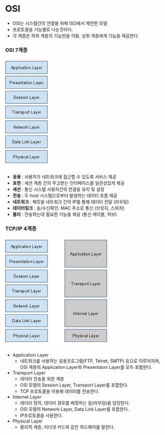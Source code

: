# OSI
- OSI는 시스템간의 연결을 위해 ISO에서 제안한 모델
- 프로토콜을 기능별로 나눈것이다.
- 각 계층은 하위 계층의 기능만을 이용, 상위 계층에게 기능을 제공한다.
 
### OSI 7계층
![osi7layer](./image/osi-7.png)
  
- **응용** : 사용자가 네트워크에 접근할 수 있도록 서비스 제공
- **표현** : 세션 계층 간의 주고받는 인터페이스를 일관성있게 제공
- **세션** : 통신 시스템 사용자간의 연결을 유지 및 설정
- **전송** : 두 host 시스템으로부터 발생하는 데이터 흐름 제공
- **네트워크** : 패킷을 네트워크 간의 IP를 통해 데이터 전달 (라우팅)
- **데이터링크** : 송/수신확인. MAC 주소로 통신 (브릿지, 스위치)
- **물리** : 전송하는데 필요한 기능을 제공 (통신 케이블, 허브)
  
### TCP/IP 4계층 
![tcp/ip4layer](./image/tcp:ip-4.png)
  
- Application Layer
   - 네트워크를 사용하는 응용프로그램(FTP, Telnet, SMTP) 등으로 이루어지며,  OSI 계층의 Application Layer와 Presentaion Layer를 모두 포함한다.
- Transport Layer
   - 데이터 전송을 위한 계층
   - OSI 모델의 Session Layer, Transport Layer를 포함한다.
   - TCP 프로토콜을 이용해 데이터를 전송한다.
- Internet Layer
   - 데이터 정의, 데이터 경로를 배정하는 일(라우팅)을 담당한다.
   - OSI 모델의 Network Layer, Data Link Layer를 포함한다.
   - IP프로토콜을 사용한다.
- Physical Layer
   - 물리적 계층, 이더넷 카드와 같은 하드웨어를 말한다.
